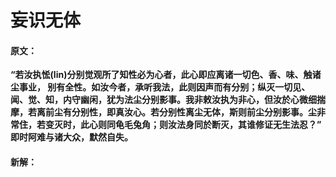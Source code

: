 # 妄识无体

#### 原文：

**“若汝执恡(lin)分别觉观所了知性必为心者，此心即应离诸一切色、香、味、触诸尘事业，
别有全性。如汝今者，承听我法，此则因声而有分别；纵灭一切见、闻、觉、知，内守幽闲，犹为法尘分别影事。我非敕汝执为非心，但汝於心微细揣摩，若离前尘有分别性，即真汝心。若分别性离尘无体，斯则前尘分别影事。尘非常住，若变灭时，此心则同龟毛兔角；则汝法身同於断灭，其谁修证无生法忍？”
即时阿难与诸大众，默然自失。**

#### 新解：

